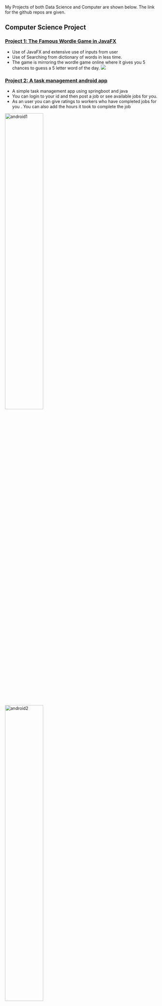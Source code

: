 My Projects of both Data Science and Computer are shown below. The link for the github repos are given. 
## Computer Science Project 
### [Project 1: The Famous Wordle Game in JavaFX](https://github.com/munimn/wordlegamejavafx) 

- Use of JavaFX and extensive use of inputs from user
- Use of Searching from dictionary of words in less time.
- The game is mirroring the wordle game online where it gives you 5 chances to guess a 5 letter word of the day. 
![](wordlegame.png)

### [Project 2: A task management android app](https://github.com/munimn/Android_task_management_app) 

- A simple task management app using springboot and java 
- You can login to your id and then post a job or see available jobs for you. 
- As an user you can give ratings to workers who have completed jobs for you . You can also add the hours it took to complete the job


<img src="android1.png" alt="android1" width= 50% height=50%/>
<img src="android2.png" alt="android2" width= 50% height=50%/>
<img src="android3.png" alt="android3" width= 50% height=50%/>
<img src="android4.png" alt="android4" width= 50% height=50%/>
<img src="android5.png" alt="android5" width= 50% height=50%/>
<img src="android6.png" alt="android6" width= 50% height=50%/>
